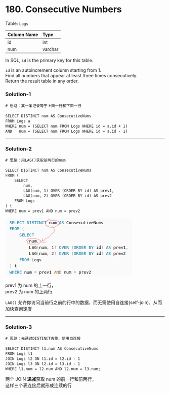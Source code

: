 # 180. Consecutive Numbers

Table: `Logs`

| Column Name | Type    |
|:------------|:--------|
| id          | int     |
| num         | varchar |

In SQL, `id` is the primary key for this table.<br>

`id` is an autoincrement column starting from 1.<br>
Find all numbers that appear at least three times consecutively.<br>
Return the result table in any order.

### Solution-1

```
# 思路：某一条记录等于上面一行和下面一行

SELECT DISTINCT num AS ConsecutiveNums
FROM Logs a
WHERE num = (SELECT num FROM Logs WHERE id = a.id + 1)
AND   num = (SELECT num FROM Logs WHERE id = a.id - 1)
```

---

### Solution-2

```
# 思路：用LAG()获取前两行的num

SELECT DISTINCT num AS ConsecutiveNums
FROM (
    SELECT 
        num,
        LAG(num, 1) OVER (ORDER BY id) AS prev1,
        LAG(num, 2) OVER (ORDER BY id) AS prev2
    FROM Logs
) t
WHERE num = prev1 AND num = prev2
```

![image00](./images/image.png)

prev1 为 num 的上一行，<br>
prev2 为 num 的上两行

`LAG()` 允许你访问当前行之前的行中的数据，而无需使用自连接(self-join)，从而加快查询速度

---

### Solution-3

```
# 思路：先通过DISTINCT去重，使用自连接

SELECT DISTINCT l1.num AS ConsecutiveNums
FROM Logs l1
JOIN Logs l2 ON l1.id = l2.id - 1
JOIN Logs l3 ON l2.id = l3.id - 1
WHERE l1.num = l2.num AND l2.num = l3.num;
```

两个 JOIN **递减**获取 num 的前一行和前两行，<br>
这样三个表连接后就形成连续的行